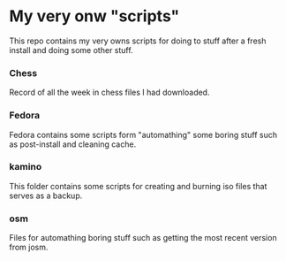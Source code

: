 # My very onw "scripts"

This repo contains my very owns scripts for doing to stuff after a fresh install and doing some other stuff.

### Chess

Record of all the week in chess files I had downloaded.

### Fedora

Fedora contains some scripts form "automathing" some boring stuff such as post-install and cleaning cache.

### kamino

This folder contains some scripts for creating and burning iso files that serves as a backup.

### osm

Files for automathing boring stuff such as getting the most recent version from josm. 
